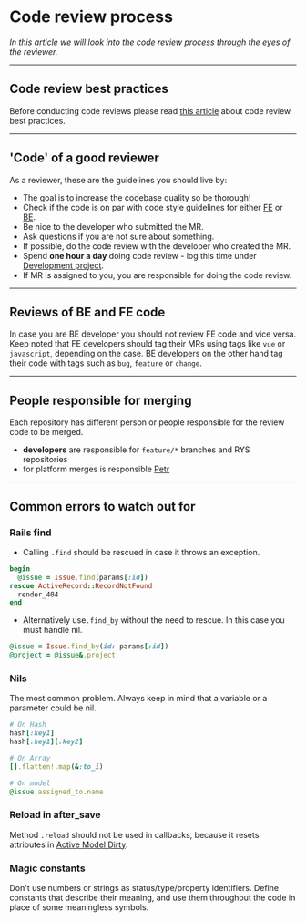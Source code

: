 # Code review process
*In this article we will look into the code review process through the eyes of the reviewer.*

---

## Code review best practices
Before conducting code reviews please read [this article](https://blog.palantir.com/code-review-best-practices-19e02780015f) about code review best practices.

---

## 'Code' of a good reviewer
As a reviewer, these are the guidelines you should live by:
- The goal is to increase the codebase quality so be thorough!
- Check if the code is on par with code style guidelines for either [FE]() or [BE]().
- Be nice to the developer who submitted the MR.
- Ask questions if you are not sure about something.
- If possible, do the code review with the developer who created the MR.
- Spend **one hour a day** doing code review - log this time under [Development project](https://es.easyproject.com/projects/lwc/).
- If MR is assigned to you, you are responsible for doing the code review.

---

## Reviews of BE and FE code
In case you are BE developer you should not review FE code and vice versa.
Keep noted that FE developers should tag their MRs using tags like `vue` or `javascript`, depending on the case.
BE developers on the other hand tag their code with tags such as `bug`, `feature` or `change`.

---

## People responsible for merging
Each repository has different person or people responsible for the review code to be merged.
- **developers** are responsible for `feature/*` branches and RYS repositories
- for platform merges is responsible [Petr](https://git.easy.cz/petr)

---

## Common errors to watch out for

### Rails find

- Calling `.find` should be rescued in case it throws an exception.

```ruby
begin
  @issue = Issue.find(params[:id])
rescue ActiveRecord::RecordNotFound
  render_404
end
```

- Alternatively use`.find_by` without the need to rescue. In this case you must handle nil.

```ruby
@issue = Issue.find_by(id: params[:id])
@project = @issue&.project
```

### Nils

The most common problem. Always keep in mind that a variable or a parameter could be nil.

```ruby
# On Hash
hash[:key1]
hash[:key1][:key2]

# On Array
[].flatten!.map(&:to_i)

# On model
@issue.assigned_to.name
```

### Reload in after_save

Method `.reload` should not be used in callbacks, because it resets attributes in [Active Model Dirty](http://api.rubyonrails.org/classes/ActiveModel/Dirty.html).

### Magic constants

Don't use numbers or strings as status/type/property identifiers. Define constants that describe their meaning, and use them throughout the code in place of some meaningless symbols.